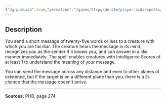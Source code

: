 ```yaml
---
{"dg-publish":true,"permalink":"/games/ttrpg/dn-d5e/player-aids/spells/level-3/sending/","tags":["TTRPG/DND/5e","verbal","somatic","material","Spell"],"noteIcon":""}
---
```



## Description
You send a short message of twenty-five words or less to a creature with which you are familiar.
The creature hears the message in its mind, recognizes you as the sender if it knows you, and can answer in a like manner immediately.
The spell enables creatures with Intelligence Scores of at least 1 to understand the meaning of your message.

You can send the message across any distance and even to other planes of existence, but if the target is on a different plane than you, there is a `5%` chance that the message doesn't arrive.

---

**Sources:** PHB, page 274

